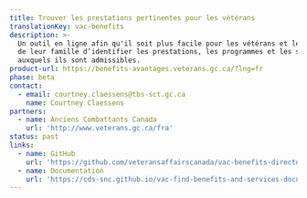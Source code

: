 ```yaml
---
title: Trouver les prestations pertinentes pour les vétérans
translationKey: vac-benefits
description: >-
  Un outil en ligne afin qu'il soit plus facile pour les vétérans et les membres
  de leur famille d’identifier les prestations, les programmes et les services
  auxquels ils sont admissibles.
product-url: https://benefits-avantages.veterans.gc.ca/?lng=fr
phase: beta
contact:
  - email: courtney.claessens@tbs-sct.gc.ca
    name: Courtney Claessens
partners:
  - name: Anciens Combattants Canada
    url: 'http://www.veterans.gc.ca/fra'
status: past
links:
  - name: GitHub
    url: 'https://github.com/veteransaffairscanada/vac-benefits-directory'
  - name: Documentation
    url: 'https://cds-snc.github.io/vac-find-benefits-and-services-documentation/accueil/'
---
```

